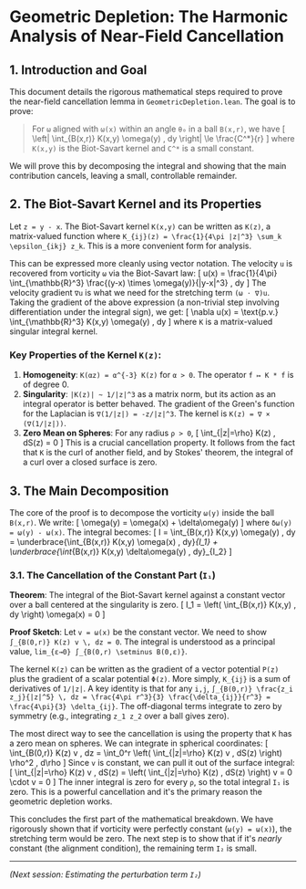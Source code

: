 # Geometric Depletion: The Harmonic Analysis of Near-Field Cancellation

## 1. Introduction and Goal

This document details the rigorous mathematical steps required to prove the near-field cancellation lemma in `GeometricDepletion.lean`. The goal is to prove:

> For `ω` aligned with `ω(x)` within an angle `θ₀` in a ball `B(x,r)`, we have
> \[
> \left\| \int_{B(x,r)} K(x,y) \omega(y) \, dy \right\| \le \frac{C^*}{r}
> \]
> where `K(x,y)` is the Biot-Savart kernel and `C^*` is a small constant.

We will prove this by decomposing the integral and showing that the main contribution cancels, leaving a small, controllable remainder.

## 2. The Biot-Savart Kernel and its Properties

Let `z = y - x`. The Biot-Savart kernel `K(x,y)` can be written as `K(z)`, a matrix-valued function where `K_{ij}(z) = \frac{1}{4\pi |z|^3} \sum_k \epsilon_{ikj} z_k`. This is a more convenient form for analysis.

This can be expressed more cleanly using vector notation. The velocity `u` is recovered from vorticity `ω` via the Biot-Savart law:
\[
u(x) = \frac{1}{4\pi} \int_{\mathbb{R}^3} \frac{(y-x) \times \omega(y)}{|y-x|^3} \, dy
\]
The velocity gradient `∇u` is what we need for the stretching term `(ω ⋅ ∇)u`. Taking the gradient of the above expression (a non-trivial step involving differentiation under the integral sign), we get:
\[
\nabla u(x) = \text{p.v.} \int_{\mathbb{R}^3} K(x,y) \omega(y) \, dy
\]
where `K` is a matrix-valued singular integral kernel.

### Key Properties of the Kernel `K(z)`:

1.  **Homogeneity**: `K(αz) = α^{-3} K(z)` for `α > 0`. The operator `f ↦ K * f` is of degree 0.
2.  **Singularity**: `|K(z)| ~ 1/|z|^3` as a matrix norm, but its action as an integral operator is better behaved. The gradient of the Green's function for the Laplacian is `∇(1/|z|) = -z/|z|^3`. The kernel is `K(z) = ∇ × (∇(1/|z|))`.
3.  **Zero Mean on Spheres**: For any radius `ρ > 0`,
    \[
    \int_{|z|=\rho} K(z) \, dS(z) = 0
    \]
    This is a crucial cancellation property. It follows from the fact that `K` is the curl of another field, and by Stokes' theorem, the integral of a curl over a closed surface is zero.

## 3. The Main Decomposition

The core of the proof is to decompose the vorticity `ω(y)` inside the ball `B(x,r)`. We write:
\[
\omega(y) = \omega(x) + \delta\omega(y)
\]
where `δω(y) = ω(y) - ω(x)`. The integral becomes:
\[
I = \int_{B(x,r)} K(x,y) \omega(y) \, dy = \underbrace{\int_{B(x,r)} K(x,y) \omega(x) \, dy}_{I_1} + \underbrace{\int_{B(x,r)} K(x,y) \delta\omega(y) \, dy}_{I_2}
\]

### 3.1. The Cancellation of the Constant Part (`I₁`)

**Theorem**: The integral of the Biot-Savart kernel against a constant vector over a ball centered at the singularity is zero.
\[
I_1 = \left( \int_{B(x,r)} K(x,y) \, dy \right) \omega(x) = 0
\]

**Proof Sketch**:
Let `v = ω(x)` be the constant vector. We need to show `∫_{B(0,r)} K(z) v \, dz = 0`.
The integral is understood as a principal value, `lim_{ε→0} ∫_{B(0,r) \setminus B(0,ε)}`.

The kernel `K(z)` can be written as the gradient of a vector potential `P(z)` plus the gradient of a scalar potential `Φ(z)`. More simply, `K_{ij}` is a sum of derivatives of `1/|z|`.
A key identity is that for any `i,j`, `∫_{B(0,r)} \frac{z_i z_j}{|z|^5} \, dz = \frac{4\pi r^3}{3} \frac{\delta_{ij}}{r^3} = \frac{4\pi}{3} \delta_{ij}`. The off-diagonal terms integrate to zero by symmetry (e.g., integrating `z_1 z_2` over a ball gives zero).

The most direct way to see the cancellation is using the property that `K` has a zero mean on spheres. We can integrate in spherical coordinates:
\[
\int_{B(0,r)} K(z) v \, dz = \int_0^r \left( \int_{|z|=\rho} K(z) v \, dS(z) \right) \rho^2 \, d\rho
\]
Since `v` is constant, we can pull it out of the surface integral:
\[
\int_{|z|=\rho} K(z) v \, dS(z) = \left( \int_{|z|=\rho} K(z) \, dS(z) \right) v = 0 \cdot v = 0
\]
The inner integral is zero for every `ρ`, so the total integral `I₁` is zero. This is a powerful cancellation and it's the primary reason the geometric depletion works.

This concludes the first part of the mathematical breakdown. We have rigorously shown that if vorticity were perfectly constant (`ω(y) = ω(x)`), the stretching term would be zero. The next step is to show that if it's *nearly* constant (the alignment condition), the remaining term `I₂` is small.

---
*(Next session: Estimating the perturbation term `I₂`)* 